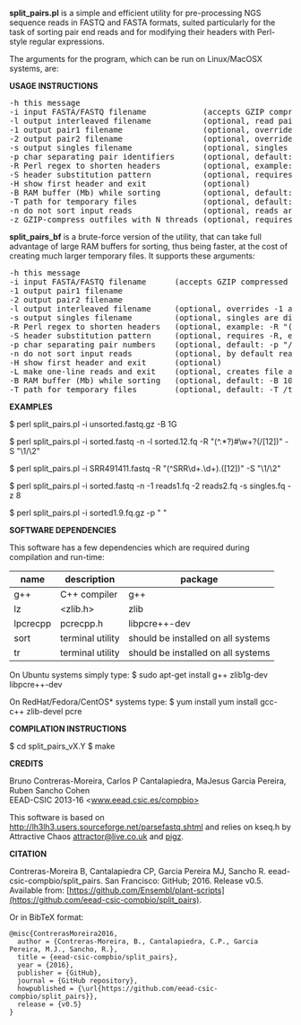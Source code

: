 **split_pairs.pl** is a simple and efficient utility for pre-processing NGS sequence reads in  FASTQ and FASTA formats, suited particularly for the task of sorting pair end reads and  for modifying their headers with Perl-style regular expressions.

The arguments for the program, which can be run on Linux/MacOSX systems, are:

**USAGE INSTRUCTIONS**

<pre>
-h this message
-i input FASTA/FASTQ filename            (accepts GZIP compressed files)
-l output interleaved filename           (optional, read pairs are printed by default)
-1 output pair1 filename                 (optional, overrides -l)
-2 output pair2 filename                 (optional, overrides -l)
-s output singles filename               (optional, singles are discarded otherwise)
-p char separating pair identifiers      (optional, default: -p "/", as in HWUSI:4:1101:3600:19#ATCA/1 )
-R Perl regex to shorten headers         (optional, example: -R "(^.*?)#\w+?([12])" )
-S header substitution pattern           (optional, requires -R and must match -p, example: -S "\1/\2")
-H show first header and exit            (optional)
-B RAM buffer (Mb) while sorting         (optional, default: -B 1024M )
-T path for temporary files              (optional, default: -T /tmp )
-n do not sort input reads               (optional, reads are sorted with shell sort by default)
-z GZIP-compress outfiles with N threads (optional, requires -1 & -2 or -l, example: -z 8 )
</pre>

**split_pairs_bf** is a brute-force version of the utility, that can take full advantage of large
RAM buffers for sorting, thus being faster, at the cost of creating much larger temporary files. 
It supports these arguments:

<pre>
-h this message
-i input FASTA/FASTQ filename      (accepts GZIP compressed files)
-1 output pair1 filename
-2 output pair2 filename
-l output interleaved filename     (optional, overrides -1 and -2)
-s output singles filename         (optional, singles are discarded otherwise)
-R Perl regex to shorten headers   (optional, example: -R "(^.*?)#\w+?([12])" )
-S header substitution pattern     (optional, requires -R, example: -S "\1/\2" )
-p char separating pair numbers    (optional, default: -p "/" , as in HWUSI:4:1101:3600:1982#ATCACGA/1 )
-n do not sort input reads         (optional, by default reads are sorted with shell sort)
-H show first header and exit      (optional)
-L make one-line reads and exit    (optional, creates file actually used for sorting reads)
-B RAM buffer (Mb) while sorting   (optional, default: -B 1024M )
-T path for temporary files        (optional, default: -T /tmp )
</pre>

**EXAMPLES**

$ perl split_pairs.pl -i unsorted.fastq.gz -B 1G

$ perl split_pairs.pl -i sorted.fastq -n -l sorted.12.fq -R "(^.*?)#\w+?(/[12])" -S "\1/\2" 

$ perl split_pairs.pl -i SRR491411.fastq -R "(^SRR\d+\.\d+)\.([12])" -S "\1/\2"

$ perl split_pairs.pl -i sorted.fastq -n -1 reads1.fq -2 reads2.fq -s singles.fq -z 8

$ perl split_pairs.pl -i sorted1.9.fq.gz -p " "

**SOFTWARE DEPENDENCIES**

This software has a few dependencies which are required during compilation and run-time:

|name|description|package|
|----|-----------|-------|
|g++|C++ compiler|g++|
|lz|<zlib.h>|zlib|
|lpcrecpp|pcrecpp.h|libpcre++-dev|
|sort|terminal utility|should be installed on all systems|
|tr|terminal utility|should be installed on all systems|


On Ubuntu systems simply type: $ sudo apt-get install g++ zlib1g-dev libpcre++-dev

On RedHat/Fedora/CentOS* systems type: $ yum install yum install gcc-c++ zlib-devel pcre

**COMPILATION INSTRUCTIONS**

$ cd split_pairs_vX.Y
$ make

**CREDITS**

Bruno Contreras-Moreira, Carlos P Cantalapiedra, MaJesus Garcia Pereira, Ruben Sancho Cohen      
EEAD-CSIC 2013-16 <www.eead.csic.es/compbio>

This software is based on <http://lh3lh3.users.sourceforge.net/parsefastq.shtml> and relies 
on kseq.h by Attractive Chaos <attractor@live.co.uk> and [pigz](http://zlib.net/pigz).

**CITATION**

Contreras-Moreira B, Cantalapiedra CP, Garcia Pereira MJ, Sancho R. eead-csic-compbio/split_pairs. San Francisco: GitHub; 2016. Release v0.5. Available from: [https://github.com/Ensembl/plant-scripts](https://github.com/eead-csic-compbio/split_pairs).

Or in BibTeX format:

    @misc{ContrerasMoreira2016,
      author = {Contreras-Moreira, B., Cantalapiedra, C.P., Garcia Pereira, M.J., Sancho, R.},
      title = {eead-csic-compbio/split_pairs},
      year = {2016},
      publisher = {GitHub},
      journal = {GitHub repository},
      howpublished = {\url{https://github.com/eead-csic-compbio/split_pairs}},
      release = {v0.5}
    }
